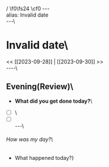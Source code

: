 /
\f0\fs24 \cf0 ---\
alias:  Invalid date\
---\
# Invalid date\
<< [[2023-09-28]] | [[2023-09-30]] >>\
----\
## Evening(Review)\
- **What did you get done today?**\
 - [ ]  \
 - [ ]  \
---\
###### How was my day?\
- What happened today?}